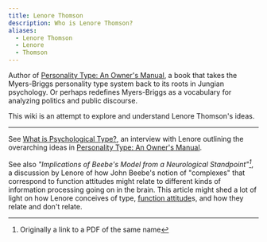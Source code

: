 ```yaml
---
title: Lenore Thomson
description: Who is Lenore Thomson?
aliases:
  - Lenore Thomson
  - Lenore
  - Thomson
---
```


Author of [Personality Type: An Owner's Manual](https://www.amazon.com/Personality-Type-Practical-Understanding-Yourself-ebook/dp/B00KLFBMKG), a book that takes the Myers-Briggs personality type system back to its roots in Jungian psychology. Or perhaps redefines Myers-Briggs as a vocabulary for analyzing politics and public discourse.

This wiki is an attempt to explore and understand Lenore Thomson's ideas.

---

See [What is Psychological Type?](https://www.personalitypathways.com/thomson/index.html), an interview with Lenore outlining the overarching ideas in [Personality Type: An Owner's Manual](https://www.amazon.com/Personality-Type-Practical-Understanding-Yourself-ebook/dp/B00KLFBMKG).

See also _"Implications of Beebe's Model from a Neurological Standpoint"[^1]_, a discussion by Lenore of how John Beebe's notion of "complexes" that correspond to function attitudes might relate to different kinds of information processing going on in the brain. This article might shed a lot of light on how Lenore conceives of type, [function attitude](/wiki/fundamentals/function-attitude)s, and how they relate and don't relate.

[^1]: Originally a link to a PDF of the same name
